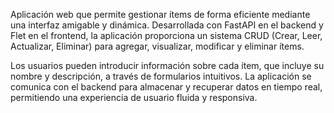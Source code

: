 Aplicación web que permite gestionar ítems de forma eficiente mediante una interfaz amigable y dinámica. Desarrollada con FastAPI en el backend y Flet en el frontend, la aplicación proporciona un sistema CRUD (Crear, Leer, Actualizar, Eliminar) para agregar, visualizar, modificar y eliminar ítems.

Los usuarios pueden introducir información sobre cada ítem, que incluye su nombre y descripción, a través de formularios intuitivos. La aplicación se comunica con el backend para almacenar y recuperar datos en tiempo real, permitiendo una experiencia de usuario fluida y responsiva. 
